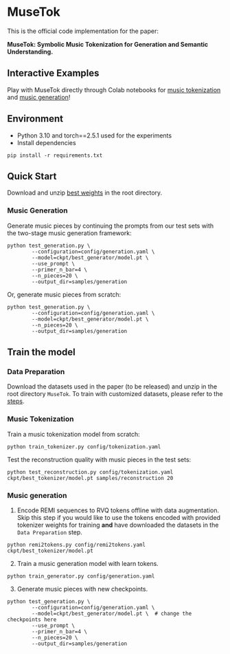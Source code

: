 # MuseTok

This is the official code implementation for the paper: 

**MuseTok: Symbolic Music Tokenization for Generation and Semantic Understanding.**

## Interactive Examples
Play with MuseTok directly through Colab notebooks for [music tokenization](https://drive.google.com/file/d/1h76QRu7CvO7WZ-TWFuX-bU8mXVtKhsql/view?usp=sharing) and [music generation](https://drive.google.com/file/d/1YnB0aT-A2w9XDZFjlo4y9uGXxz_vIKjB/view?usp=sharing)!


## Environment

* Python 3.10 and torch==2.5.1 used for the experiments
* Install dependencies

```
pip install -r requirements.txt
```

## Quick Start

Download and unzip [best weights](https://drive.google.com/file/d/1HK534lEVdHYl3HMRkKvz8CWYliXRmOq_/view?usp=sharing) in the root directory. 

### Music Generation

Generate music pieces by continuing the prompts from our test sets with the two-stage music generation framework:

```
python test_generation.py \
        --configuration=config/generation.yaml \
        --model=ckpt/best_generator/model.pt \
        --use_prompt \
        --primer_n_bar=4 \
        --n_pieces=20 \
        --output_dir=samples/generation
```

Or, generate music pieces from scratch:

```
python test_generation.py \
        --configuration=config/generation.yaml \
        --model=ckpt/best_generator/model.pt \
        --n_pieces=20 \
        --output_dir=samples/generation
```


## Train the model

### Data Preparation
Download the datasets used in the paper (to be released) and unzip in the root directory `MuseTok`. To train with customized datasets, please refer to the [steps](https://github.com/Yuer867/MuseTok/tree/main/data_processing#readme).

### Music Tokenization

Train a music tokenization model from scratch:

```
python train_tokenizer.py config/tokenization.yaml
```

Test the reconstruction quality with music pieces in the test sets:

```
python test_reconstruction.py config/tokenization.yaml ckpt/best_tokenizer/model.pt samples/reconstruction 20
```

### Music generation

1. Encode REMI sequences to RVQ tokens offline with data augmentation. Skip this step if you would like to use the tokens encoded with provided tokenizer weights for training **and** have downloaded the datasets in the `Data Preparation` step. 

```
python remi2tokens.py config/remi2tokens.yaml ckpt/best_tokenizer/model.pt
```

2. Train a music generation model with learn tokens.

```
python train_generator.py config/generation.yaml
```

3. Generate music pieces with new checkpoints.

```
python test_generation.py \
        --configuration=config/generation.yaml \
        --model=ckpt/best_generator/model.pt \  # change the checkpoints here
        --use_prompt \
        --primer_n_bar=4 \
        --n_pieces=20 \
        --output_dir=samples/generation
```
